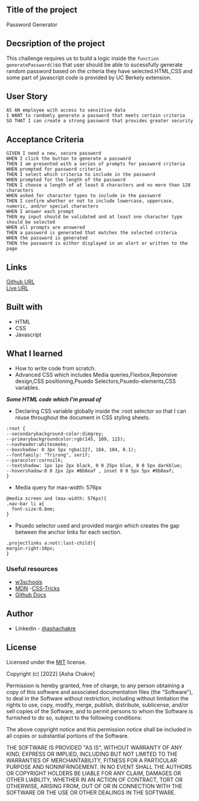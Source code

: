 ## Title of the project
Password Generator
## Decsription of the project
This challenge requires us to build a logic inside the `function generatePassword()`so that user should be able to sucessfully generate random password based on the criteria they have selected.HTML,CSS and some part of javascript code is provided by UC Berkely extension.
## User Story
```
AS AN employee with access to sensitive data
I WANT to randomly generate a password that meets certain criteria
SO THAT I can create a strong password that provides greater security
```
## Acceptance Criteria
```
GIVEN I need a new, secure password
WHEN I click the button to generate a password
THEN I am presented with a series of prompts for password criteria
WHEN prompted for password criteria
THEN I select which criteria to include in the password
WHEN prompted for the length of the password
THEN I choose a length of at least 8 characters and no more than 128 characters
WHEN asked for character types to include in the password
THEN I confirm whether or not to include lowercase, uppercase, numeric, and/or special characters
WHEN I answer each prompt
THEN my input should be validated and at least one character type should be selected
WHEN all prompts are answered
THEN a password is generated that matches the selected criteria
WHEN the password is generated
THEN the password is either displayed in an alert or written to the page
```
## Links  
[Github URL](https://github.com/ashachakre0906/Password-Generator)<br>
[Live URL](https://ashachakre0906.github.io/Password-Generator/)<br>

## Built with
-  HTML
- CSS
- Javascript

## What I learned
- How to write code from scratch.
- Advanced CSS which includes Media queries,Flexbox,Reponsive design,CSS positioning,Psuedo Selectors,Psuedo-elements,CSS variables.

***Some HTML code which I'm proud of***
- Declaring CSS variable globally inside the :root selector so that I can reuse throughout the document in CSS styling sheets.
```
:root {
--secondarybackground-color:dimgrey;
--primarybackgroundcolor:rgb(145, 109, 115);
--navheader:whitesmoke;
--boxshadow: 0 3px 5px rgba(227, 184, 184, 0.1);
--fontfamily: "Trirong", serif;
--paracolor:cornsilk;
--textshadow: 1px 1px 2px black, 0 0 25px blue, 0 0 5px darkblue;
--hovershadow:0 0 2px 2px #8b8eaf , inset 0 0 5px 5px #8b8eaf;
}
```
- Media query for max-width: 576px
```
@media screen and (max-width: 576px){
.nav-bar li a{
  font-size:0.8em;
}
```
- Psuedo selector used and provided margin which creates the gap between the anchor links 
for each section.
```
.projectlinks a:not(:last-child){
margin-right:10px;
}
```
### Useful resources
- [w3schools](https://w3schools.com)
- [MDN](https://developer.mozilla.org/en-US/docs/Learn/CSS/Building_blocks/Advanced_styling_effects)
-[CSS-Tricks](https://css-tricks.com/snippets/css/a-guide-to-flexbox/)
- [Github Docs](https://docs.github.com/en/get-started/writing-on-github/getting-started-with-writing-and-formatting-on-github/basic-writing-and-formatting-syntax#headings)

## Author
- Linkedin - [@ashachakre](https://www.linkedin.com/in/ashachakre/)

## License
Licensed under the [MIT](https://choosealicense.com/licenses/mit/) license.

Copyright (c) [2022] [Asha Chakre]

Permission is hereby granted, free of charge, to any person obtaining a copy
of this software and associated documentation files (the "Software"), to deal
in the Software without restriction, including without limitation the rights
to use, copy, modify, merge, publish, distribute, sublicense, and/or sell
copies of the Software, and to permit persons to whom the Software is
furnished to do so, subject to the following conditions:

The above copyright notice and this permission notice shall be included in all
copies or substantial portions of the Software.

THE SOFTWARE IS PROVIDED "AS IS", WITHOUT WARRANTY OF ANY KIND, EXPRESS OR
IMPLIED, INCLUDING BUT NOT LIMITED TO THE WARRANTIES OF MERCHANTABILITY,
FITNESS FOR A PARTICULAR PURPOSE AND NONINFRINGEMENT. IN NO EVENT SHALL THE
AUTHORS OR COPYRIGHT HOLDERS BE LIABLE FOR ANY CLAIM, DAMAGES OR OTHER
LIABILITY, WHETHER IN AN ACTION OF CONTRACT, TORT OR OTHERWISE, ARISING FROM,
OUT OF OR IN CONNECTION WITH THE SOFTWARE OR THE USE OR OTHER DEALINGS IN THE
SOFTWARE.





